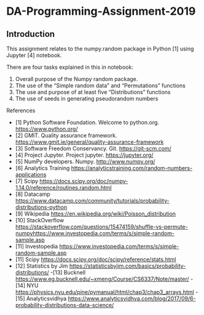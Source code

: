 # DA-Programming-Assignment-2019
## Introduction

This assignment relates to the numpy.random package in Python [1] using Jupyter [4] notebook.

There are four tasks explained in this in notebook:

1. Overall purpose of the Numpy random package.
2. The use of the “Simple random data” and “Permutations” functions
3. The use and purpose of at least five “Distributions” functions
4. The use of seeds in generating pseudorandom numbers




References
 - [1] Python Software Foundation. Welcome to python.org.
https://www.python.org/
 - [2] GMIT. Quality assurance framework.
https://www.gmit.ie/general/quality-assurance-framework
 - [3] Software Freedom Conservancy. Git.
https://git-scm.com/
 - [4] Project Jupyter. Project jupyter.
https://jupyter.org/
 - [5] NumPy developers. Numpy.
http://www.numpy.org/
 - [6] Analytics Training
https://analyticstraining.com/random-numbers-applications
 - [7] Scipy
 https://docs.scipy.org/doc/numpy-1.14.0/reference/routines.random.html
 - [8] Datacamp
https://www.datacamp.com/community/tutorials/probability-distributions-python
 - [9] Wikipedia
https://en.wikipedia.org/wiki/Poisson_distribution
 - [10] StackOverflow
https://stackoverflow.com/questions/15474159/shuffle-vs-permute-numpyhttps://www.investopedia.com/terms/s/simple-random-sample.asp
- [11] Investopedia
https://www.investopedia.com/terms/s/simple-random-sample.asp
- [11] Scipy
https://docs.scipy.org/doc/scipy/reference/stats.html
- [12] Statistics by Jim
https://statisticsbyjim.com/basics/probability-distributions/
-[13] Bucknell
https://www.eg.bucknell.edu/~xmeng/Course/CS6337/Note/master/
-[14] NYU
https://physics.nyu.edu/pine/pymanual/html/chap3/chap3_arrays.html
-[15] Analyticsvidhya
https://www.analyticsvidhya.com/blog/2017/09/6-probability-distributions-data-science/